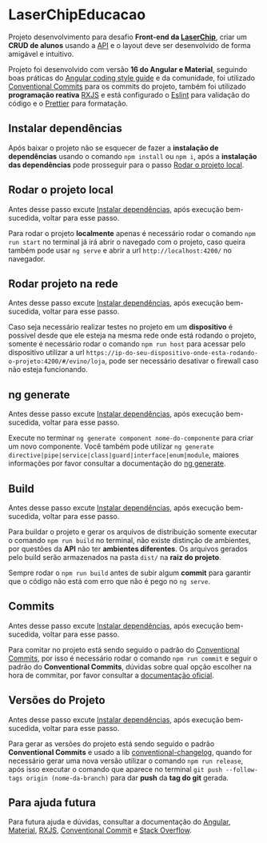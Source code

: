 # LaserChipEducacao

Projeto desenvolvimento para desafio **Front-end da [LaserChip](https://www.laserchip.com.br/)**, criar um **CRUD de alunos** usando a [API](https://api-laser-teste.herokuapp.com/) e o layout deve ser desenvolvido de forma amigável e intuitivo.

Projeto foi desenvolvido com versão **16 do Angular e Material**, seguindo boas práticas do [Angular coding style guide](https://angular.io/guide/styleguide) e da comunidade, foi utilizado [Conventional Commits](https://www.conventionalcommits.org/en/v1.0.0/#specification) para os commits do projeto, também foi utilizado **programação reativa** [RXJS](https://rxjs.dev/) e está configurado o [Eslint](https://eslint.org/) para validação do código e o [Prettier](https://prettier.io/) para formatação.

## Instalar dependências

Após baixar o projeto não se esquecer de fazer a **instalação de dependências** usando o comando `npm install` ou `npm i`, após a **instalação das dependências** pode prosseguir para o passo [Rodar o projeto local](#rodar-o-projeto-local).

## Rodar o projeto local

Antes desse passo excute [Instalar dependências](#instalar-dependências), após execução bem-sucedida, voltar para esse passo.

Para rodar o projeto **localmente** apenas é necessário rodar o comando `npm run start` no terminal já irá abrir o navegado com o projeto, caso queira também pode usar `ng serve` e abrir a url `http://localhost:4200/` no navegador.

## Rodar projeto na rede

Antes desse passo excute [Instalar dependências](#instalar-dependências), após execução bem-sucedida, voltar para esse passo.

Caso seja necessário realizar testes no projeto em um **dispositivo** é possível desde que ele esteja na mesma rede onde está rodando o projeto, somente é necessário rodar o comando `npm run host` para acessar pelo dispositivo utilizar a url `https://ip-do-seu-dispositivo-onde-esta-rodando-o-projeto:4200/#/evino/loja`, pode ser necessário desativar o firewall caso não esteja funcionando.

## ng generate

Antes desse passo excute [Instalar dependências](#instalar-dependências), após execução bem-sucedida, voltar para esse passo.

Execute no terminar `ng generate component nome-do-componente` para criar um novo componente. Você também pode utilizar `ng generate directive|pipe|service|class|guard|interface|enum|module`, maiores informações por favor consultar a documentação do [ng generate](https://angular.io/cli/generate).

## Build

Antes desse passo excute [Instalar dependências](#instalar-dependências), após execução bem-sucedida, voltar para esse passo.

Para buildar o projeto e gerar os arquivos de distribuição somente executar o comando `npm run build` no terminal, não existe distinção de ambientes, por questões da **API** não ter **ambientes diferentes**. Os arquivos gerados pelo build serão armazenados na pasta `dist/` na **raiz do projeto**.

Sempre rodar o `npm run build` antes de subir algum **commit** para garantir que o código não está com erro que não é pego no `ng serve`.

## Commits

Antes desse passo excute [Instalar dependências](#instalar-dependências), após execução bem-sucedida, voltar para esse passo.

Para comitar no projeto está sendo seguido o padrão do [Conventional Commits](https://www.conventionalcommits.org/en/v1.0.0/#specification), por isso é necessário rodar o comando `npm run commit` e seguir o padrão do **Conventional Commits**, dúvidas sobre qual opção escolher na hora de commitar, por favor consultar a [documentação oficial](https://www.conventionalcommits.org/en/v1.0.0/#specification).

## Versões do Projeto

Antes desse passo excute [Instalar dependências](#instalar-dependências), após execução bem-sucedida, voltar para esse passo.

Para gerar as versões do projeto está sendo seguido o padrão **Conventional Commits** e usado a lib [conventional-changelog](https://github.com/conventional-changelog/conventional-changelog/tree/master/packages/standard-changelog), quando for necessário gerar uma nova versão utilizar o comando `npm run release`, após isso executar o comando que aparece no terminal `git push --follow-tags origin (nome-da-branch)` para dar **push** da **tag do git** gerada.

## Para ajuda futura

Para futura ajuda e dúvidas, consultar a documentação do [Angular](https://angular.io/), [Material](https://material.angular.io/), [RXJS](https://rxjs.dev/), [Conventional Commit](https://www.conventionalcommits.org/en/v1.0.0/) e [Stack Overflow](https://stackoverflow.com/).
